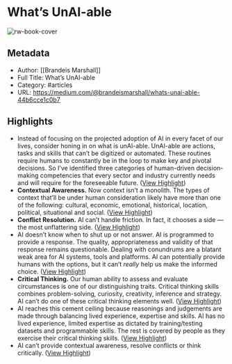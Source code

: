 # What’s UnAI-able

![rw-book-cover](https://miro.medium.com/v2/resize:fit:1200/1*IOjg_cqRm87Qu-tl9DeobA.jpeg)

## Metadata
- Author: [[Brandeis Marshall]]
- Full Title: What’s UnAI-able
- Category: #articles
- URL: https://medium.com/@brandeismarshall/whats-unai-able-44b6cce1c0b7

## Highlights
- Instead of focusing on the projected adoption of AI in every facet of our lives, consider honing in on what is unAI-able. UnAI-able are actions, tasks and skills that can’t be digitized or automated. These routines require humans to constantly be in the loop to make key and pivotal decisions. So I’ve identified three categories of human-driven decision-making competencies that every sector and industry currently needs and will require for the foreseeable future. ([View Highlight](https://read.readwise.io/read/01h29bk5d9hfse1ca1njvznxnw))
- **Contextual Awareness.** Now context isn’t a monolith. The types of context that’ll be under human consideration likely have more than one of the following: cultural, economic, emotional, historical, location, political, situational and social. ([View Highlight](https://read.readwise.io/read/01h29bkgpyygqdnxtz9vvxyfjb))
- **Conflict Resolution.** AI can’t handle friction. In fact, it chooses a side — the most unflattering side. ([View Highlight](https://read.readwise.io/read/01h29bm0tc2ec1cadpzwmzay7p))
- AI doesn’t know when to shut up or not answer. AI is programmed to provide a response. The quality, appropriateness and validity of that response remains questionable. Dealing with conundrums are a blatant weak area for AI systems, tools and platforms. AI can potentially provide humans with the options, but it can’t *really* help us make the informed choice. ([View Highlight](https://read.readwise.io/read/01h29bmxkt323sxhffcnmcjnah))
- **Critical Thinking.** Our human ability to assess and evaluate circumstances is one of our distinguishing traits. Critical thinking skills combines problem-solving, curiosity, creativity, inference and strategy. AI can’t do one of these critical thinking elements well. ([View Highlight](https://read.readwise.io/read/01h29bn6024c6w7a9yrqy2sr9w))
- AI reaches this cement ceiling because reasonings and judgements are made through balancing lived experience, expertise and skills. AI has no lived experience, limited expertise as dictated by training/testing datasets and programmable skills. The rest is covered by people as they exercise their critical thinking skills. ([View Highlight](https://read.readwise.io/read/01h29bnnpmzgxb9akhjg9reh28))
- AI can’t provide contextual awareness, resolve conflicts or think critically. ([View Highlight](https://read.readwise.io/read/01h29bnt5g21f55bfn2dt9np5v))
